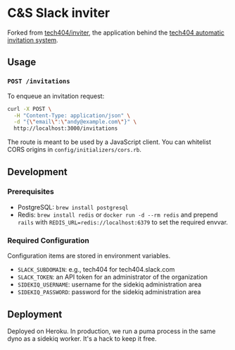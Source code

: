 # C&S Slack inviter

Forked from [tech404/inviter](https://github.com/tech404/inviter), the application behind the [tech404 automatic invitation system](http://tech404.io).

## Usage

### `POST /invitations`

To enqueue an invitation request:

```bash
curl -X POST \
  -H "Content-Type: application/json" \
  -d "{\"email\":\"andy@example.com\"}" \
  http://localhost:3000/invitations
```

The route is meant to be used by a JavaScript client. You can whitelist CORS origins in `config/initializers/cors.rb`.

## Development

### Prerequisites

* PostgreSQL: `brew install postgresql`
* Redis: `brew install redis` or `docker run -d --rm redis` and prepend `rails`
    with `REDIS_URL=redis://localhost:6379` to set the required envvar.

### Required Configuration

Configuration items are stored in environment variables.

* `SLACK_SUBDOMAIN`: e.g., tech404 for tech404.slack.com
* `SLACK_TOKEN`: an API token for an administrator of the organization
* `SIDEKIQ_USERNAME`: username for the sidekiq administration area
* `SIDEKIQ_PASSWORD`: password for the sidekiq administration area

## Deployment

Deployed on Heroku. In production, we run a puma process in the same dyno as a sidekiq worker. It's a hack to keep it free.

